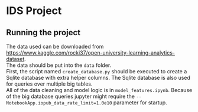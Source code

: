 # IDS Project

## Running the project

The data used can be downloaded from https://www.kaggle.com/rocki37/open-university-learning-analytics-dataset.  
The data should be put into the `data` folder.  
First, the script named `create_database.py` should be executed to create a Sqlite database with extra helper columns. The Sqlite database is also used for queries over multiple big tables.  
All of the data cleaning and model logic is in `model_features.ipynb`. Because of the big database queries jupyter might require the `--NotebookApp.iopub_data_rate_limit=1.0e10` parameter for startup.
